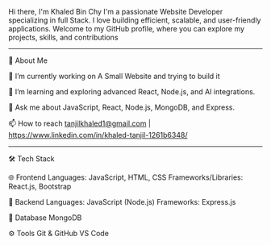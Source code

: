 Hi there, I'm Khaled Bin Chy
I'm a passionate Website Developer specializing in full Stack. I love building efficient, scalable, and user-friendly applications. Welcome to my GitHub profile, where you can explore my projects, skills, and contributions


------------------------------------------------------------------------------------------------------------------------------------------------------------------------------------------------------------------------------
🚀 About Me

🔭 I’m currently working on A Small Website and trying to build it

🌱 I’m learning and exploring advanced React, Node.js, and AI integrations.

💬 Ask me about JavaScript, React, Node.js, MongoDB, and Express.

📫 How to reach tanjilkhaled1@gmail.com | https://www.linkedin.com/in/khaled-tanjil-1261b6348/

------------------------------------------------------------------------------------------------

🛠️ Tech Stack

🌐 Frontend
Languages: JavaScript, HTML, CSS
Frameworks/Libraries: React.js, Bootstrap

🔧 Backend
Languages: JavaScript (Node.js)
Frameworks: Express.js

💾 Database
MongoDB

⚙️ Tools
Git & GitHub
VS Code
